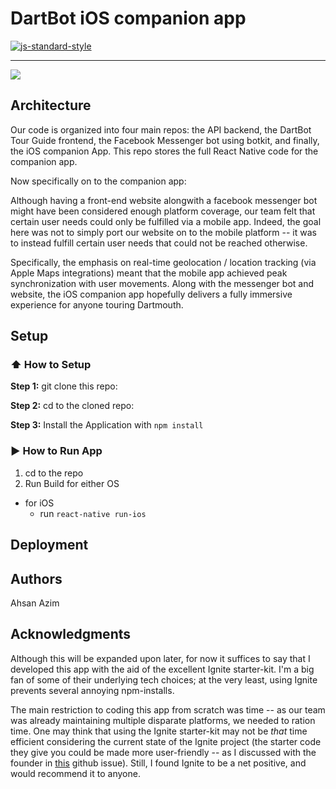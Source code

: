 #  DartBot iOS companion app 
[![js-standard-style](https://img.shields.io/badge/code%20style-standard-brightgreen.svg?style=flat)](http://standardjs.com/)

***
![](https://raw.githubusercontent.com/dartmouth-cs52/DartBotReactNative/master/imgs/demo.gif)


## Architecture

Our code is organized into four main repos: the API backend, the DartBot Tour Guide frontend, the Facebook Messenger bot using botkit, and finally, the iOS companion App. This repo stores the full React Native code for the companion app. 

Now specifically on to the companion app: 

Although having a front-end website alongwith a facebook messenger bot might have been considered enough platform coverage, our team felt that certain user needs could only be fulfilled via a mobile app. Indeed, the goal here was not to simply port our website on to the mobile platform -- it was to instead fulfill certain user needs that could not be reached otherwise. 

Specifically, the emphasis on real-time geolocation / location tracking (via Apple Maps integrations) meant that the mobile app achieved peak synchronization with user movements. Along with the messenger bot and website, the iOS companion app hopefully delivers a fully immersive experience for anyone touring Dartmouth.


## Setup

### :arrow_up: How to Setup

**Step 1:** git clone this repo:

**Step 2:** cd to the cloned repo:

**Step 3:** Install the Application with `npm install`


### :arrow_forward: How to Run App

1. cd to the repo
2. Run Build for either OS
  * for iOS
    * run `react-native run-ios`


## Deployment


## Authors

Ahsan Azim

## Acknowledgments

Although this will be expanded upon later, for now it suffices to say that I developed this app with the aid of the excellent Ignite starter-kit. I'm a big fan of some of their underlying tech choices; at the very least, using Ignite prevents several annoying npm-installs. 

The main restriction to coding this app from scratch was time -- as our team was already maintaining multiple disparate platforms, we needed to ration time. One may think that using the Ignite starter-kit may not be *that* time efficient considering the current state of the Ignite project (the starter code they give you could be made more user-friendly -- as I discussed with the founder in [this](https://github.com/infinitered/ignite/issues/150#issuecomment-241232328) github issue). Still, I found Ignite to be a net positive, and would recommend it to anyone. 




   